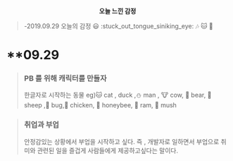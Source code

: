 <p align="center">
<strong>오늘 느낀 감정</strong>
</p>

>-2019.09.29 오늘의 감정
:smiley: :stuck_out_tongue_siniking_eye: :notes: :cat: :dog:
# **09.29
> ### PB 를 위해 캐릭터를 만들자
> 한글자로 시작하는 동물 eg):cat: cat , duck ,:snowman: man , 
:cow: cow, :bear: bear, :sheep: sheep ,:bug: bug,:chicken: chicken,
:honeybee: honeybee, :ram: ram, :mushroom: mush 

> ### 취업과 부업
> 안정감있는 상황에서 부업을 시작하고 싶다.
>즉 , 개발자로 일하면서 부업으로 취미와 관련된 일을
>즐겁게 사람들에게 제공하고싶다는 말이다.
